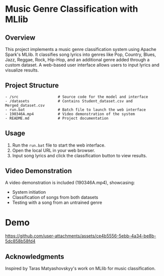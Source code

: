 # Music Genre Classification with MLlib

## Overview
This project implements a music genre classification system using Apache Spark's MLlib. It classifies song lyrics into genres like Pop, Country, Blues, Jazz, Reggae, Rock, Hip-Hop, and an additional genre added through a custom dataset. A web-based user interface allows users to input lyrics and visualize results.

## Project Structure
```
- /src                  # Source code for the model and interface
- /datasets             # Contains Student_dataset.csv and Merged_dataset.csv
- run.bat               # Batch file to launch the web interface
- 190346A.mp4           # Video demonstration of the system
- README.md             # Project documentation
```

## Usage
1. Run the `run.bat` file to start the web interface.
2. Open the local URL in your web browser.
3. Input song lyrics and click the classification button to view results.

## Video Demonstration
A video demonstration is included (190346A.mp4), showcasing:
- System initiation
- Classification of songs from both datasets
- Testing with a song from an untrained genre

# Demo
https://github.com/user-attachments/assets/ce4b5556-5ebb-4a34-be8b-5dc858b58fd4

## Acknowledgments
Inspired by Taras Matyashovskyy's work on MLlib for music classification.
